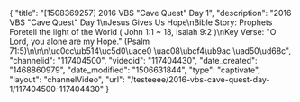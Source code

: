 {
    "title": "[1508369257] 2016 VBS \"Cave Quest\" Day 1",
    "description": "2016 VBS \"Cave Quest\" Day 1\nJesus Gives Us Hope\nBible Story: Prophets Foretell the light of the World ( John 1:1 ~ 18, Isaiah 9:2 )\nKey Verse: \"O Lord, you alone are my Hope.\" (Psalm 71:5)\n\n\n\uc0cc\ub514\uc5d0\uace0 \uac08\ubcf4\ub9ac \uad50\ud68c",
    "channelid": "117404500",
    "videoid": "117404430",
    "date_created": "1468860979",
    "date_modified": "1506631844",
    "type": "captivate",
    "layout": "channelVideo",
    "url": "\/testeeee\/2016-vbs-cave-quest-day-1\/117404500-117404430"
}